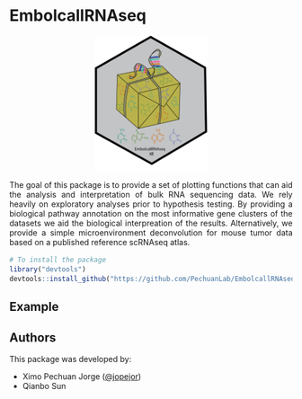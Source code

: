 
<!-- README.md is generated from README.Rmd. Please edit that file -->

# EmbolcallRNAseq

<p align="center">
  <img width="200"  src="https://github.com/PechuanLab/EmbolcallRNAseq/blob/main/IMG_7717.PNG">
</p>

<!-- badges: start -->
<!-- badges: end -->

<p align="justify">
The goal of this package is to provide a set of plotting functions that can aid the analysis and interpretation of bulk RNA sequencing data. We rely heavily on exploratory analyses prior to hypothesis testing. By providing a biological pathway annotation on the most informative gene clusters of the datasets we aid the biological interpreation of the results. Alternatively, we provide a simple microenvironment deconvolution for mouse tumor data based on a published reference scRNAseq atlas.
</p>

``` r
# To install the package
library("devtools")
devtools::install_github("https://github.com/PechuanLab/EmbolcallRNAseq")
```

## Example



## Authors

This package was developed by:

- Ximo Pechuan Jorge ([@jopejor](https://github.com/jopejor))
- Qianbo Sun 
